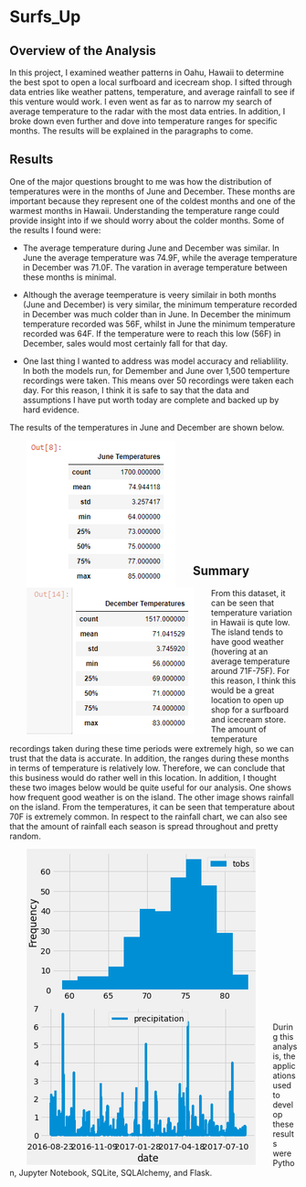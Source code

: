 # Surfs_Up

## Overview of the Analysis
In this project, I examined weather patterns in Oahu, Hawaii to determine the best spot to open a local surfboard and icecream shop. I sifted through data entries like weather pattens, temperature, and average rainfall to see if this venture would work. I even went as far as to narrow my search of average temperature to the radar with the most data entries. In addition, I broke down even further and dove into temperature ranges for specific months. The results will be explained in the paragraphs to come.

## Results
One of the major questions brought to me was how the distribution of temperatures were in the months of June and December. These months are important because they represent one of the coldest months and one of the warmest months in Hawaii. Understanding the temperature range could provide insight into if we should worry about the colder months. Some of the results I found were:

- The average temperature during June and December was similar. In June the average temperature was 74.9F, while the average temperature in December was 71.0F. The varation in average temperature between these months is minimal.

- Although the average teemperature is veery similair in both months (June and December) is very similar, the minimum temperature recorded in December was much colder than in June. In December the minimum temperature recorded was 56F, whilst in June the minimum temperature recorded was 64F. If the temperature were to reach this low (56F) in December, sales would most certainly fall for that day.

- One last thing I wanted to address was model accuracy and reliablility. In both the models run, for Demember and June over 1,500 temperture recordings were taken. This means over 50 recordings were taken each day. For this reason, I think it is safe to say that the data and assumptions I have put worth today are complete and backed up by hard evidence.

The results of the temperatures in June and December are shown below.

<img align="left" src="./Resources/JuneTemps.PNG" alt="Made with Angular" title="Angular" hspace="30"/>
<img align="left" src="./Resources/DecTemps.PNG" alt="Made with Bootstrap" title="Bootstrap" hspace="30"/>

<br/><br/><br/><br/><br/><br/><br/><br/><br/><br/><br/>





## Summary
From this dataset, it can be seen that temperature variation in Hawaii is qute low. The island tends to have good weather (hovering at an average temperature around 71F-75F). For this reason, I think this would be a great location to open up shop for a surfboard and icecream store. The amount of temperature recordings taken during these time periods were extremely high, so we can trust that the data is accurate. In addition, the ranges during these months in terms of temperature is relatively low. Therefore, we can conclude that this business would do rather well in this location. In addition, I thought these two images below would be quite useful for our analysis. One shows how frequent good weather is on the island. The other image shows rainfall on the island. From the temperatures, it can be seen that temperature about 70F is extremely common. In respect to the rainfall chart, we can also see that the amount of rainfall each season is spread throughout and pretty random.

<img align="left" src="./Resources/TempDistr.PNG" alt="Made with Angular" title="Angular" hspace="30"/>
<img align="left" src="./Resources/RainPic.PNG" alt="Made with Bootstrap" title="Bootstrap" hspace="30"/>

<br/><br/><br/><br/><br/><br/><br/><br/><br/><br/><br/><br/><br/><br/><br/><br/><br/>

During this analysis, the applications used to develop these results were Python, Jupyter Notebook, SQLite, SQLAlchemy, and Flask.
